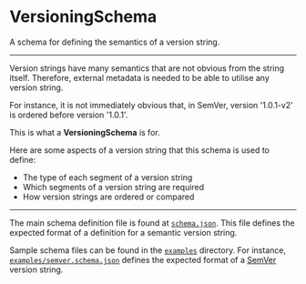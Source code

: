 # VersioningSchema

A schema for defining the semantics of a version string.

----

Version strings have many semantics that are not obvious from the string itself.
Therefore, external metadata is needed to be able to utilise any version string.

For instance, it is not immediately obvious that, in SemVer, version '1.0.1-v2' is ordered before version '1.0.1'.

This is what a **VersioningSchema** is for.

Here are some aspects of a version string that this schema is used to define:

- The type of each segment of a version string
- Which segments of a version string are required
- How version strings are ordered or compared

----

The main schema definition file is found at [`schema.json`](schema.json).
This file defines the expected format of a definition for a semantic version string.

Sample schema files can be found in the [`examples`](examples/) directory.
For instance, [`examples/semver.schema.json`](examples/semver.schema.json) defines the expected format of a [SemVer](https://semver.org) version string.
